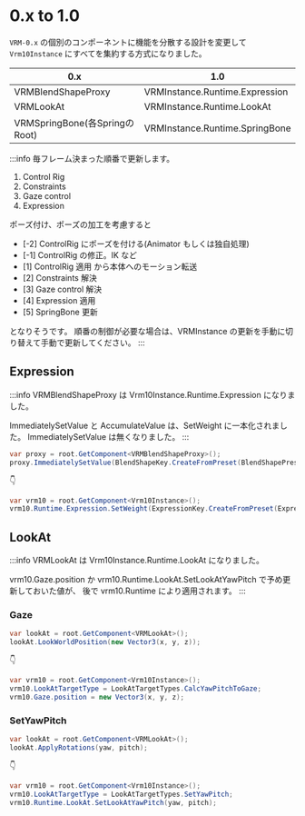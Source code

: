 # 0.x to 1.0

`VRM-0.x` の個別のコンポーネントに機能を分散する設計を変更して
`Vrm10Instance` にすべてを集約する方式になりました。

| 0.x                           | 1.0                            |
| ----------------------------- | ------------------------------ |
| VRMBlendShapeProxy            | VRMInstance.Runtime.Expression |
| VRMLookAt                     | VRMInstance.Runtime.LookAt     |
| VRMSpringBone(各SpringのRoot) | VRMInstance.Runtime.SpringBone |

:::info 毎フレーム決まった順番で更新します。

1. Control Rig
2. Constraints
3. Gaze control
4. Expression

ポーズ付け、ポーズの加工を考慮すると

- [-2] ControlRig にポーズを付ける(Animator もしくは独自処理)
- [-1] ControlRig の修正。IK など
- [1] ControlRig 適用 から本体へのモーション転送
- [2] Constraints 解決
- [3] Gaze control 解決
- [4] Expression 適用
- [5] SpringBone 更新

となりそうです。
順番の制御が必要な場合は、VRMInstance の更新を手動に切り替えて手動で更新してください。
:::

## Expression

:::info VRMBlendShapeProxy は Vrm10Instance.Runtime.Expression になりました。

ImmediatelySetValue と AccumulateValue は、SetWeight に一本化されました。
ImmediatelySetValue は無くなりました。
:::

```csharp
var proxy = root.GetComponent<VRMBlendShapeProxy>();
proxy.ImmediatelySetValue(BlendShapeKey.CreateFromPreset(BlendShapePreset.A), 0.5f);
```

👇

```csharp
var vrm10 = root.GetComponent<Vrm10Instance>();
vrm10.Runtime.Expression.SetWeight(ExpressionKey.CreateFromPreset(ExpressionPreset.aa), 0.5f);
```

## LookAt

:::info VRMLookAt は Vrm10Instance.Runtime.LookAt になりました。

vrm10.Gaze.position か vrm10.Runtime.LookAt.SetLookAtYawPitch で予め更新しておいた値が、
後で vrm10.Runtime により適用されます。
:::

### Gaze

```csharp
var lookAt = root.GetComponent<VRMLookAt>();
lookAt.LookWorldPosition(new Vector3(x, y, z));
```

👇

```csharp
var vrm10 = root.GetComponent<Vrm10Instance>();
vrm10.LookAtTargetType = LookAtTargetTypes.CalcYawPitchToGaze;
vrm10.Gaze.position = new Vector3(x, y, z);
```

### SetYawPitch

```csharp
var lookAt = root.GetComponent<VRMLookAt>();
lookAt.ApplyRotations(yaw, pitch);
```

👇

```csharp
var vrm10 = root.GetComponent<Vrm10Instance>();
vrm10.LookAtTargetType = LookAtTargetTypes.SetYawPitch;
vrm10.Runtime.LookAt.SetLookAtYawPitch(yaw, pitch);
```
